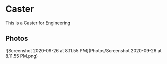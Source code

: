 # Caster
This is a Caster for Engineering 
## Photos
![Screenshot 2020-09-26 at 8.11.55 PM](Photos/Screenshot 2020-09-26 at 8.11.55 PM.png)
